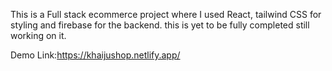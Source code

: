 This is a Full stack ecommerce project where I used React, tailwind CSS for styling and firebase for the backend.
this is yet to be fully completed still working on it.

Demo Link:https://khaijushop.netlify.app/
